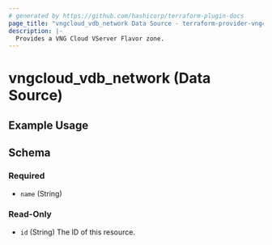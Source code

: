 ```yaml
---
# generated by https://github.com/hashicorp/terraform-plugin-docs
page_title: "vngcloud_vdb_network Data Source - terraform-provider-vngcloud"
description: |-
  Provides a VNG Cloud VServer Flavor zone.
---
```


# vngcloud_vdb_network (Data Source)



## Example Usage

<!-- schema generated by tfplugindocs -->
## Schema

### Required

- `name` (String)

### Read-Only

- `id` (String) The ID of this resource.




